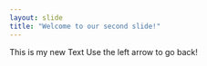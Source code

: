 ```yaml
---
layout: slide
title: "Welcome to our second slide!"
---
```

This is my new Text
Use the left arrow to go back!
